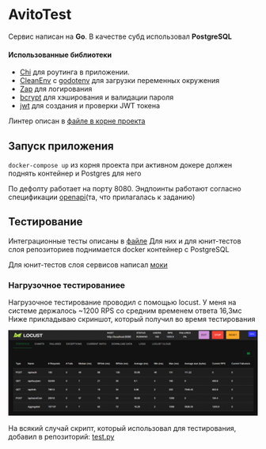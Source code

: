 # AvitoTest

Сервис написан на **Go**.
В качестве субд использовал **PostgreSQL**

#### Использованные библиотеки
- [Chi](https://pkg.go.dev/github.com/go-chi/chi/v5) для роутинга в приложении.
- [CleanEnv](https://pkg.go.dev/github.com/ilyakaznacheev/cleanenv) с [godotenv](https://pkg.go.dev/github.com/joho/godotenv@v1.5.1#section-readme) для загрузки переменных окружения
- [Zap](https://pkg.go.dev/go.uber.org/zap) для логирования 
- [bcrypt](https://pkg.go.dev/golang.org/x/crypto/bcrypt#pkg-functions) для хэширования и валидации пароля
- [jwt](https://pkg.go.dev/github.com/golang-jwt/jwt/v5) для создания и проверки JWT токена

Линтер описан в [файле в корне проекта](/.golangci.yaml)
## Запуск приложения
`docker-compose up` из корня проекта при активном докере должен поднять контейнер и Postgres для него

По дефолту работает на порту 8080.
Эндпоинты работают согласно спецификации [openapi](/schema.yaml)(та, что прилагалась к заданию)
## Тестирование
Интеграционные тесты описаны в [файле](/internal/app/app_test.go)
Для них и для юнит-тестов слоя репозиториев поднимается docker контейнер с PostgreSQL

Для юнит-тестов слоя сервисов написал [моки](/test/mock)

### Нагрузочное тестированиее
Нагрузочное тестирование проводил с помощью locust. У меня на системе держалось ~1200 RPS со средним временем ответа 16,3мс
Ниже прикладываю скриншот, который получил во время тестирования

![Пример теста](./TestResult.png)

На всякий случай скрипт, который использовал для тестирования, добавил в репозиторий:
[test.py](/test/test.py)

